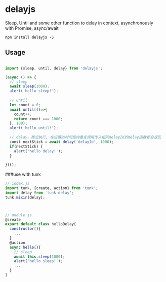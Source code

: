 # delayjs
Sleep, Until and some other function to delay in context, asynchronously with Promise, async/await

```
npm install delayjs -S
```
## Usage
````javascript

import {sleep, until, delay} from 'delayjs';

(async () => {
  // sleep
  await sleep(1000);
  alert('hello sleep!');
  
  // until
  let count = 0;
  await until(()=>{
    count++;
    return count === 1000;
  }, 100);
  alert('hello until!');
  
  // delay，推迟执行, 在设置的时间段内重复调用传入相同delayId的delay函数都会返回false，直到最后一次到达时间点后nextStick返回true；
  const nextStick = await delay('delayId', 1000);
  if(nextStick) {
    alert('hello delay!');
  }
  
})();

````

###use with tunk
````javascript
// index.js
import tunk, {create, action} from 'tunk';
import delay from 'tunk-delay';
tunk.mixin(delay);



// module.js
@create
export default class helloDelay{
  constructor(){
    ...
  }
  @action
  async hello(){
    // sleep
    await this.sleep(1000);
    alert('hello sleep!');
    ...
  }
}
````








